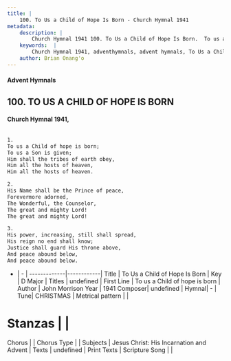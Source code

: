 ```yaml
---
title: |
    100. To Us a Child of Hope Is Born - Church Hymnal 1941
metadata:
    description: |
        Church Hymnal 1941 100. To Us a Child of Hope Is Born.  To us a Child of hope is born;  To us a Son is given;  Him shall the tribes of earth obey,  Him all the hosts of heaven,  Him all the hosts of heaven.  
    keywords:  |
        Church Hymnal 1941, adventhymnals, advent hymnals, To Us a Child of Hope Is Born, To us a Child of hope is born. 
    author: Brian Onang'o
---
```


#### Advent Hymnals
## 100. TO US A CHILD OF HOPE IS BORN
####  Church Hymnal 1941,

```txt

1.
To us a Child of hope is born; 
To us a Son is given; 
Him shall the tribes of earth obey, 
Him all the hosts of heaven, 
Him all the hosts of heaven. 

2.
His Name shall be the Prince of peace, 
Forevermore adorned, 
The Wonderful, the Counselor, 
The great and mighty Lord! 
The great and mighty Lord! 

3.
His power, increasing, still shall spread, 
His reign no end shall know; 
Justice shall guard His throne above, 
And peace abound below, 
And peace abound below.


```

- |   -  |
-------------|------------|
Title | To Us a Child of Hope Is Born |
Key | D Major |
Titles | undefined |
First Line | To us a Child of hope is born |
Author | John Morrison
Year | 1941
Composer| undefined |
Hymnal|  - |
Tune| CHRISTMAS |
Metrical pattern | |
# Stanzas |  |
Chorus |  |
Chorus Type |  |
Subjects | Jesus Christ: His Incarnation and Advent |
Texts | undefined |
Print Texts | 
Scripture Song |  |
    
